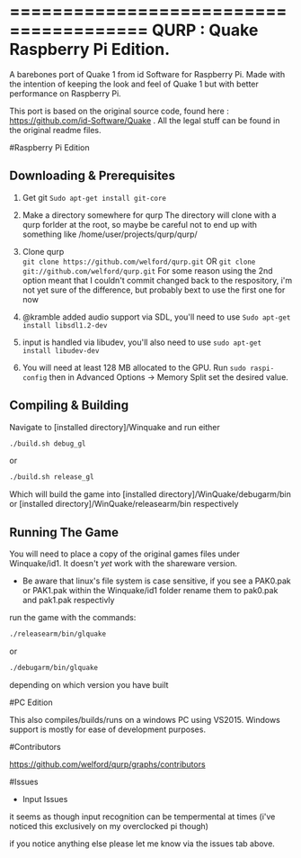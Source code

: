 =======================================
QURP : Quake Raspberry Pi Edition.
=======================================

A barebones port of Quake 1 from id Software for Raspberry Pi. Made with the intention of keeping the look and feel of Quake 1 but with better performance on Raspberry Pi.   

This port is based on the original source code, found here : https://github.com/id-Software/Quake . All the legal stuff can be found in the original readme files.

#Raspberry Pi Edition

Downloading & Prerequisites
------------------------

1. Get git ``Sudo apt-get install git-core``


2. Make a directory somewhere for qurp
The directory will clone with a qurp forlder at the root, so maybe be careful not to end up with something like /home/user/projects/qurp/qurp/

3. Clone qurp	
``git clone https://github.com/welford/qurp.git``
OR
``git clone git://github.com/welford/qurp.git``
For some reason using the 2nd option meant that I couldn't commit changed back to the respository, 	i'm not yet sure of the difference, but probably bext to use the first one for now

4. @kramble added audio support via SDL, you'll need to use  ``Sudo apt-get install libsdl1.2-dev``

5. input is handled via libudev, you'll also need to use ``sudo apt-get install libudev-dev``

6. You will need at least 128 MB allocated to the GPU. Run ``sudo raspi-config`` then in Advanced Options -> Memory Split set the desired value.


Compiling & Building
------------------------

Navigate to [installed directory]/Winquake and run either
```bash
./build.sh debug_gl
```
or
```bash 
./build.sh release_gl 
```

Which will build the game into  [installed directory]/WinQuake/debugarm/bin or  [installed directory]/WinQuake/releasearm/bin respectively

Running The Game
------------------------

You will need to place a copy of the original games files under Winquake/id1. It doesn't *yet* work with the shareware version.

- Be aware that linux's file system is case sensitive, if you see a PAK0.pak or PAK1.pak within the Winquake/id1 folder rename them to pak0.pak and pak1.pak respectivly 

run the game with the commands:

```bash
./releasearm/bin/glquake
``` 

or 

```bash
./debugarm/bin/glquake
```
depending on which version you have built

#PC Edition

This also compiles/builds/runs on a windows PC using VS2015. Windows support is mostly for ease of development purposes.   

#Contributors

https://github.com/welford/qurp/graphs/contributors

#Issues

- Input Issues

it seems as though input recognition can be tempermental at times (i've noticed this exclusively on my overclocked pi though)


if you notice anything else please let me know via the issues tab above.
